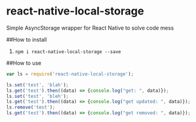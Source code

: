 # react-native-local-storage
Simple AsyncStorage wrapper for React Native to solve code mess

##How to install
1. `npm i react-native-local-storage --save`

##How to use
```Javascript
var ls = require('react-native-local-storage');

ls.set('test', 'blah');
ls.get('test').then((data) => {console.log("get: ", data)});
ls.set('test', 'bleh');
ls.get('test').then((data) => {console.log("get updated: ", data)});
ls.remove('test');
ls.get('test').then((data) => {console.log("get removed: ", data)});
```